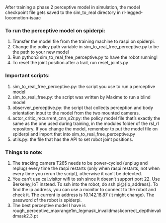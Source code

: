 After training a phase 2 perceptive model in simulation, the model checkpoint file gets saved to the sim_to_real directory in rl-legged-locomotion-isaac

### To run the perceptive model on spiderpi: ###

1. Transfer the model file from the training machine to raspi on spiderpi.
2. Change the policy path variable in sim_to_real_free_perceptive.py to be the path to your new model
3. Run python3 sim_to_real_free_perceptive.py to have the robot running!
4. To reset the joint position after a trail, run reset_joints.py

### Important scripts: ###

1. sim_to_real_free_perceptive.py: the script you use to run a perceptive model
2. sim_to_real_free.py: the script was written by Maxime to run a blind model
3. observer_perceptive.py: the script that collects perception and body orientation input to the model from the two mounted cameras. 
4. actor_critic_recurrent_cnn_s2r.py: the policy model file that’s exactly the same as the one used during training, in the modules folder of the rsl_rl repository. If you change the model, remember to put the model file on spiderpi and import that into sim_to_real_free_perceptive.py
5. utils.py: the file that has the API to set robot joint positions. 

### Things to note: ###
1. The tracking camera T265 needs to be power-cycled (unplug and replug) every time the raspi restarts (only when raspi restarts, not when every time you rerun the script), otherwise it can’t be detected. 
2. You can’t use cal_visitor wifi to ssh since it doesn’t support port 22. Use Berkeley_IoT instead. To ssh into the robot, do ssh pi@{ip_address}. To find the ip address, you can use a monitor to connect to the robot and check it. The current ip address is 10.142.18.87 (it might change). The password of the robot is spiderpi.
3. The best perceptive model I have is rough_perceptive_maxrange1m_legmask_invalidmaskcorrect_depthinvalidmask2.3.pt